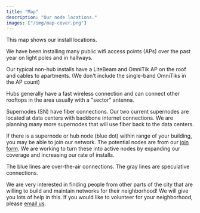 ```yaml
---
title: "Map"
description: "Our node locations."
images: ["/img/map-cover.png"]
---
```


This map shows our install locations. 

We have been installing many public wifi access points (APs) over the past year on light poles and in hallways. 

Our typical non-hub installs have a LiteBeam and OmniTik AP on the roof and cables to apartments. (We don't include the single-band OmniTiks in the AP count)

Hubs generally have a fast wireless connection and can connect other rooftops in the area usually with a "sector" antenna. 

Supernodes (SN) have fiber connections. Our two current supernodes are located at data centers with backbone internet connections. We are planning many more supernodes that will use fiber back to the data centers.

If there is a supernode or hub node (blue dot) within range of your building, you may be able to join our network. The potential nodes are from our [join form](/join). We are working to turn these into active nodes by expanding our coverage and increasing our rate of installs.

The blue lines are over-the-air connections. The gray lines are speculative connections.

We are very interested in finding people from other parts of the city that are willing to build and maintain networks for their neighborhood! We will give you lots of help in this. If you would like to volunteer for your neighborhood, please [email us](mailto:contact@nycmesh.net).
